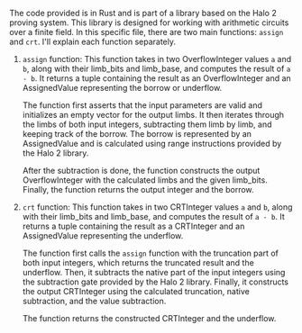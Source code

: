 The code provided is in Rust and is part of a library based on the Halo 2 proving system. This library is designed for working with arithmetic circuits over a finite field. In this specific file, there are two main functions: `assign` and `crt`. I'll explain each function separately.

1. `assign` function:
   This function takes in two OverflowInteger values `a` and `b`, along with their limb_bits and limb_base, and computes the result of `a - b`. It returns a tuple containing the result as an OverflowInteger and an AssignedValue representing the borrow or underflow.

   The function first asserts that the input parameters are valid and initializes an empty vector for the output limbs. It then iterates through the limbs of both input integers, subtracting them limb by limb, and keeping track of the borrow. The borrow is represented by an AssignedValue and is calculated using range instructions provided by the Halo 2 library.

   After the subtraction is done, the function constructs the output OverflowInteger with the calculated limbs and the given limb_bits. Finally, the function returns the output integer and the borrow.

2. `crt` function:
   This function takes in two CRTInteger values `a` and `b`, along with their limb_bits and limb_base, and computes the result of `a - b`. It returns a tuple containing the result as a CRTInteger and an AssignedValue representing the underflow.

   The function first calls the `assign` function with the truncation part of both input integers, which returns the truncated result and the underflow. Then, it subtracts the native part of the input integers using the subtraction gate provided by the Halo 2 library. Finally, it constructs the output CRTInteger using the calculated truncation, native subtraction, and the value subtraction.

   The function returns the constructed CRTInteger and the underflow.
